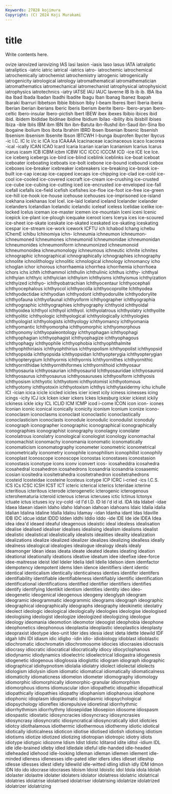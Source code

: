 ```yaml
---
Keywords: 27828 kojimura
Copyright: (C) 2024 Koji Murakami
---
```


# title

Write contents here.



ovize iarovized iarovizing
IAS Iasi Iasion -iasis Iaso Iasus IATA iatraliptic iatraliptics -iatric
iatric iatrical -iatrics iatro- iatrochemic iatrochemical iatrochemically iatrochemist iatrochemistry iatrogenic
iatrogenically iatrogenicity iatrological iatrology iatromathematical iatromathematician iatromathematics iatromechanical iatromechanist iatrophysical
iatrophysicist iatrophysics iatrotechnics -iatry IATSE IAU IAUC Iaverne IB Ib
ib ib. IBA Iba iba Ibad Ibada Ibadan Ibadhi Ibadite
Ibagu Iban Ibanag Ibanez Ibapah Ibaraki Ibarruri Ibbetson Ibbie Ibbison
Ibby I-beam Iberes Iberi Iberia iberia Iberian iberian iberians Iberic
Iberis Iberism iberite Ibero- Ibero-aryan Ibero-celtic Ibero-insular Ibero-pictish Ibert IBEW
ibex ibexes Ibibio ibices ibid ibid. ibidem Ibididae Ibidinae ibidine
Ibidium Ibilao -ibility ibis ibisbill ibises Ibiza -ible Iblis IBM
ibm IBN Ibn ibn-Batuta ibn-Rushd ibn-Saud ibn-Sina Ibo ibogaine ibolium
Ibos ibota Ibrahim IBRD Ibsen Ibsenian Ibsenic Ibsenish Ibsenism ibsenism
Ibsenite Ibson IBTCWH I-bunga ibuprofen Ibycter Ibycus -ic I.C. IC
Ic i/c ic ICA Ica ICAAAA Icacinaceae icacinaceous icaco Icacorea
-ical -ically ICAN ICAO Icard Icaria Icarian icarian Icarianism Icarius
Icarus icarus icasm ICB ICBM icbm ICBW ICC ICCC ICCCM
ICD -ice ICE Ice Ice. ice iceberg icebergs ice-bird ice-blind
iceblink iceblinks ice-boat iceboat iceboater iceboating iceboats ice-bolt icebone ice-bound
icebound icebox iceboxes ice-breaker icebreaker icebreakers ice-breaking ice-brook ice-built ice-cap
icecap ice-capped icecaps ice-chipping ice-clad ice-cold ice-cool ice-cooled ice-covered icecraft
ice-cream ice-crushing ice-crusted ice-cube ice-cubing ice-cutting iced ice-encrusted ice-enveloped ice-fall
icefall icefalls ice-field icefish icefishes ice-floe ice-foot ice-free ice-green ice-hill
ice-hook ice-house icehouse icehouses ice-imprisoned ice-island icekhana icekhanas Icel Icel.
ice-laid Iceland iceland Icelander icelander icelanders Icelandian Icelandic icelandic iceleaf
iceless Icelidae icelike ice-locked Icelus iceman ice-master icemen ice-mountain Iceni
iceni Icenic icepick ice-plant ice-plough icequake iceroot icers Icerya ices
ice-scoured ice-sheet ice-skate iceskate ice-skated iceskated ice-skating iceskating icespar ice-stream
ice-work icework ICFTU ich Ichabod Ichang ichebu IChemE ichibu Ichinomiya
ichn- Ichneumia ichneumon ichneumon- ichneumoned Ichneumones ichneumonid Ichneumonidae ichneumonidan Ichneumonides
ichneumoniform ichneumonized ichneumonoid Ichneumonoidea ichneumonology ichneumous ichneutic ichnite ichnites ichnographic
ichnographical ichnographically ichnographies ichnography ichnolite ichnolithology ichnolitic ichnological ichnology ichnomancy
icho ichoglan ichor ichorous ichorrhaemia ichorrhea ichorrhemia ichorrhoea ichors ichs
ichth ichthammol ichthulin ichthulinic ichthus ichthy- ichthyal ichthyian ichthyic ichthyician
ichthyism ichthyisms ichthyismus ichthyization ichthyized ichthyo- ichthyobatrachian Ichthyocentaur Ichthyocephali ichthyocephalous
ichthyocol ichthyocolla ichthyocoprolite Ichthyodea Ichthyodectidae ichthyodian ichthyodont ichthyodorulite ichthyodorylite ichthyofauna
ichthyofaunal ichthyoform ichthyographer ichthyographia ichthyographic ichthyographies ichthyography ichthyoid ichthyoidal Ichthyoidea
Ichthyol ichthyol ichthyol. ichthyolatrous ichthyolatry ichthyolite ichthyolitic ichthyologic ichthyological ichthyologically
ichthyologies ichthyologist ichthyologists ichthyology ichthyomancy ichthyomania ichthyomantic Ichthyomorpha ichthyomorphic ichthyomorphous
ichthyonomy ichthyopaleontology ichthyophagan ichthyophagi ichthyophagian ichthyophagist ichthyophagize ichthyophagous ichthyophagy ichthyophile
ichthyophobia ichthyophthalmite ichthyophthiriasis ichthyophthirius ichthyopolism ichthyopolist ichthyopsid Ichthyopsida ichthyopsida ichthyopsidan
Ichthyopterygia ichthyopterygian ichthyopterygium Ichthyornis ichthyornis Ichthyornithes ichthyornithic Ichthyornithidae Ichthyornithiformes ichthyornithoid
ichthyosaur Ichthyosauria ichthyosaurian ichthyosaurid Ichthyosauridae ichthyosauroid Ichthyosaurus ichthyosaurus ichthyosauruses ichthyosiform
ichthyosis ichthyosism ichthyotic Ichthyotomi ichthyotomist ichthyotomous ichthyotomy ichthyotoxin ichthyotoxism ichthys
ichthytaxidermy ichu ichulle ICI -ician icica icicle icicled icicles icier
iciest icily iciness icinesses icing icings -icity ICJ ick Icken
icker ickers Ickes Ickesburg ickier ickiest ickily ickiness ickle icky
ICL ICLID ICM ICMP icod i-come ICON icon icon- icones
Iconian iconic iconical iconically iconicity iconism Iconium iconize icono- iconoclasm
iconoclasms iconoclast iconoclastic iconoclastically iconoclasticism iconoclasts iconodule iconodulic iconodulist iconoduly
iconograph iconographer iconographic iconographical iconographically iconographies iconographist iconography iconolagny iconolater
iconolatrous iconolatry iconological iconologist iconology iconomachal iconomachist iconomachy iconomania iconomatic
iconomatically iconomaticism iconomatography iconometer iconometric iconometrical iconometrically iconometry iconophile iconophilism
iconophilist iconophily iconoplast Iconoscope iconoscope iconostas iconostases iconostasion iconostasis iconotype
icons iconv iconvert icos- icosaheddra icosahedra icosahedral icosahedron icosahedrons Icosandria
icosandria icosasemic icosian icositedra icositetrahedra icositetrahedron icositetrahedrons icosteid Icosteidae icosteine
Icosteus icotype ICP ICRC i-cried -ics I.C.S. ICS ICs ICSC
ICSH ICST ICT icteric icterical icterics Icteridae icterine icteritious icteritous
icterode icterogenetic icterogenic icterogenous icterohematuria icteroid icterous icterus icteruses ictic
Ictinus Ictonyx ictuate ictus ictuses icy icy-cold -id I'd I.D.
ID Id i'd id id. IDA Ida Idabel -idae Idaea
Idaean idaein Idaho idaho Idahoan idahoan idahoans Idaic Idalia idalia
Idalian Idalina Idaline Idalla Idalou Idamay -idan Idanha idant Idas
Idaville IDB IDC idcue iddat IDDD Idden iddhi Iddio Iddo
-ide IDE Ide ide IDEA Idea idea idea'd ideaed ideaful
ideagenous ideaistic ideal idealess idealisation idealise idealised idealiser idealises idealising
idealism idealisms idealist idealistic idealistical idealistically idealists idealities ideality idealization
idealizations idealize idealized idealizer idealizes idealizing idealless ideally idealness idealogical
idealogies idealogue idealogy ideals idealy ideamonger Idean ideas ideata ideate
ideated ideates ideating ideation ideational ideationally ideations ideative ideatum idee
ideefixe idee-force idee-maitresse ideist Idel Ideler Idelia Idell Idelle Idelson
idem idemfactor idempotency idempotent idems Iden idence idenitifiers ident identic
identical identicalism identically identicalness identies identifer identifers identifiability identifiable identifiableness
identifiably identific identification identificational identifications identified identifier identifiers identifies identify
identifying Identikit identism identities identity ideo ideo- ideogenetic ideogenical ideogenous
ideogeny ideoglyph ideogram ideogramic ideogrammatic ideogrammic ideograms ideograph ideographic ideographical
ideographically ideographs ideography ideokinetic ideolatry ideolect ideologic ideological ideologically ideologies
ideologise ideologised ideologising ideologist ideologize ideologized ideologizing ideologue ideology ideomania
ideomotion ideomotor ideoogist ideophobia ideophone ideophonetics ideophonous ideoplastia ideoplastic ideoplastics
ideoplasty ideopraxist ideotype ideo-unit Ider ides idesia idest ideta Idette
Idewild IDF idgah Idhi IDI idiasm idic idigbo -idin idio-
idiobiology idioblast idioblastic idiochromatic idiochromatin idiochromosome idiocies idiocrasies idiocrasis idiocrasy
idiocratic idiocratical idiocratically idiocy idiocyclophanous idiodynamic idiodynamics idioelectric idioelectrical Idiogastra
idiogenesis idiogenetic idiogenous idioglossia idioglottic idiogram idiograph idiographic idiographical idiohypnotism
idiolalia idiolatry idiolect idiolectal idiolects idiologism idiolysin idiom idiomatic idiomatical
idiomatically idiomaticalness idiomaticity idiomaticness idiomelon idiometer idiomography idiomology idiomorphic idiomorphically
idiomorphic-granular idiomorphism idiomorphous idioms idiomuscular idion idiopathetic idiopathic idiopathical idiopathically
idiopathies idiopathy idiophanism idiophanous idiophone idiophonic idioplasm idioplasmatic idioplasmic idiopsychological
idiopsychology idioreflex idiorepulsive idioretinal idiorrhythmic idiorrhythmism idiorrhythmy Idiosepiidae Idiosepion idiosome
idiospasm idiospastic idiostatic idiosyncracies idiosyncracy idiosyncrasies idiosyncrasy idiosyncratic idiosyncratical idiosyncratically
idiot idiotcies idiotcy idiothalamous idiothermic idiothermous idiothermy idiotic idiotical idiotically
idioticalness idioticon idiotise idiotised idiotish idiotising idiotism idiotisms idiotize idiotized
idiotizing idiotropian idiotropic idiotry idiots idiotype idiotypic idiozome Idism Idist
Idistic Iditarod idite iditol -idium IDL idle idle-brained idleby idled
Idledale idleful idle-handed idle-headed idleheaded idlehood idle-looking Idleman idleman idlemen
idlement idle-minded idleness idlenesses idle-pated idler idlers idles idleset idleship
idlesse idlesses idlest idlety Idlewild idle-witted idling idlish idly IDM
Idmon IDN Ido ido idocrase idocrases Idoism Idoist Idoistic idol
Idola idola Idolah idolaster idolastre idolater idolaters idolator idolatress idolatric
idolatrical idolatries idolatrise idolatrised idolatriser idolatrising idolatrize idolatrized idolatrizer idolatrizing
